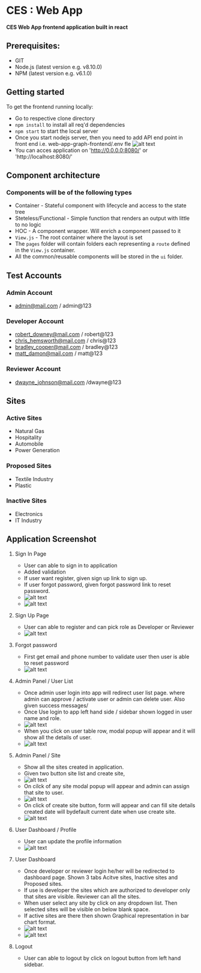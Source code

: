 # CES : Web App

**CES Web App frontend application built in react**

## Prerequisites:
- GIT
- Node.js  (latest version e.g. v8.10.0)
- NPM (latest version e.g. v6.1.0)

## Getting started

To get the frontend running locally:
- Go to respective clone directory
- `npm install` to install all req'd dependencies
- `npm start` to start the local server
- Once you start nodejs server, then you need to add API end point in front end i.e. web-app-graph-frontend/.env fle
  ![alt text](https://github.com/sachin-dane/web-app-graph-frontend/blob/development/screenshot/env_variable.png)
- You can acces application on 'http://0.0.0.0:8080/' or 'http://localhost:8080/'

## Component architecture
  ### Components will be of the following types
  - Container - Stateful component with lifecycle and access to the state tree
  - Steteless/Functional - Simple function that renders an output with little to no logic
  - HOC - A component wrapper. Will enrich a component passed to it
  - `View.js` - The root container where the layout is set
  - The `pages` folder will contain folders each representing a `route` defined in the `View.js` container.
  - All the common/reusable components will be stored in the `ui` folder.

## Test Accounts
  ### Admin Account
  - admin@mail.com / admin@123

  ### Developer Account
  - robert_downey@mail.com / robert@123
  - chris_hemsworth@mail.com / chris@123
  - bradley_cooper@mail.com / bradley@123
  - matt_damon@mail.com / matt@123

  ### Reviewer Account
  - dwayne_johnson@mail.com /dwayne@123


## Sites
  ### Active Sites
  - Natural Gas
  - Hospitality
  - Automobile
  - Power Generation

  ### Proposed Sites
  - Textile Industry
  - Plastic 

  ### Inactive Sites
  - Electronics 
  - IT Industry

## Application Screenshot

  1.  Sign In Page
      - User can able to sign in to application
      - Added validation
      - If user want register, given sign up link to sign up.
      - If user forgot password, given forgot password link to reset password. 
      - ![alt text](https://github.com/sachin-dane/web-app-graph-frontend/blob/development/screenshot/sign_in.png)
      - ![alt text](https://github.com/sachin-dane/web-app-graph-frontend/blob/development/screenshot/signin_validation.png)
      
  2.  Sign Up Page
      - User can able to register and can pick role as Developer or Reviewer
      - ![alt text](https://github.com/sachin-dane/web-app-graph-frontend/blob/development/screenshot/sign_up.png)
    
  3.  Forgot password
      - First get email and phone number to validate user then user is able to reset password
      - ![alt text](https://github.com/sachin-dane/web-app-graph-frontend/blob/development/screenshot/forgot_password.png) 

  4.  Admin Panel / User List 
      - Once admin user login into app will redirect user list page. where admin can approve / activate user or admin can delete user. Also given success messages/
      - Once Use login to app left hand side / sidebar shown logged in user name and role.
      - ![alt text](https://github.com/sachin-dane/web-app-graph-frontend/blob/development/screenshot/admin_userList.png)
      - When you click on user table row, modal popup will appear and it will show all the details of user.
      - ![alt text](https://github.com/sachin-dane/web-app-graph-frontend/blob/development/screenshot/user_details.png)

  5.  Admin Panel / Site
      - Show all the sites created in application.
      - Given two button site list and create site,
      - ![alt text](https://github.com/sachin-dane/web-app-graph-frontend/blob/development/screenshot/admin_site_list.png)
      - On cilck of any site modal popup will appear and admin can assign that site to user.
      - ![alt text](https://github.com/sachin-dane/web-app-graph-frontend/blob/development/screenshot/assign_site_to_user.png)
      - On click of create site button, form will appear and can fill site details created date will bydefault current date when use create site.
      - ![alt text](https://github.com/sachin-dane/web-app-graph-frontend/blob/development/screenshot/create_site.png)
  
  6.  User Dashboard / Profile
      - User can update the profile information
      - ![alt text](https://github.com/sachin-dane/web-app-graph-frontend/blob/development/screenshot/update_profile.png)
  
  7.  User Dashboard
      - Once developer or reviewer login he/her will be redirected to dashboard page. Shown 3 tabs Acitve sites, Inactive sites and Proposed sites.
      - If use is developer the sites which are authorized to developer only that sites are visible. Reviewer can all the sites.
      - When user select any site by click on any dropdown list. Then selected sites will be visible on below blank space.
      - If active sites are there then shown Graphical representation in bar chart format.
      - ![alt text](https://github.com/sachin-dane/web-app-graph-frontend/blob/development/screenshot/site_info.png)
      - ![alt text](https://github.com/sachin-dane/web-app-graph-frontend/blob/development/screenshot/graph_title.png)
 
  8.  Logout
      - User can able to logout by click on logout button from left hand sidebar.

